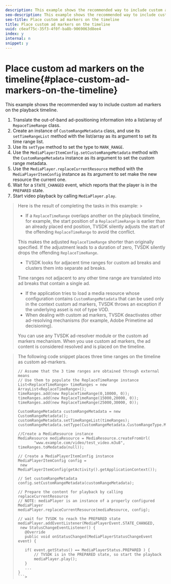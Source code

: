 ```yaml
---
description: This example shows the recommended way to include custom ad markers on the playback timeline.
seo-description: This example shows the recommended way to include custom ad markers on the playback timeline.
seo-title: Place custom ad markers on the timeline
title: Place custom ad markers on the timeline
uuid: c6eaf75c-35f3-4f0f-ba8b-9069063d8ee4
index: y
internal: n
snippet: y
---
```


# Place custom ad markers on the timeline{#place-custom-ad-markers-on-the-timeline}

This example shows the recommended way to include custom ad markers on the playback timeline.

1. Translate the out-of-band ad-positioning information into a list/array of `RepaceTimeRange` class.
1. Create an instance of `CustomRangeMetadata` class, and use its `setTimeRangeList` method with the list/array as its argument to set its time range list.
1. Use its `setType` method to set the type to `MARK_RANGE`.
1. Use the `MediaPlayerItemConfig.setCustomRangeMetadata` method with the `CustomRangeMetadata` instance as its argument to set the custom range metadata.
1. Use the `MediaPlayer.replaceCurrentResource` method with the `MediaPlayerItemConfig` instance as its argument to set make the new resource the current one.
1. Wait for a `STATE_CHANGED` event, which reports that the player is in the `PREPARED` state.
1. Start video playback by calling `MediaPlayer.play`.
>Here is the result of completing the tasks in this example: >
>* If a `ReplaceTimeRange` overlaps another on the playback timeline, for example, the start position of a `ReplaceTimeRange` is earlier than an already placed end position, TVSDK silently adjusts the start of the offending `ReplaceTimeRange` to avoid the conflict. 
>
>  This makes the adjusted `ReplaceTimeRange` shorter than originally specified. If the adjustment leads to a duration of zero, TVSDK silently drops the offending `ReplaceTimeRange`. 
>
>* TVSDK looks for adjacent time ranges for custom ad breaks and clusters them into separate ad breaks. 
>
>  Time ranges not adjacent to any other time range are translated into ad breaks that contain a single ad. 
>* If the application tries to load a media resource whose configuration contains `CustomRangeMetadata` that can be used only in the context custom ad markers, TVSDK throws an exception if the underlying asset is not of type VOD. 
>* When dealing with custom ad markers, TVSDK deactivates other ad-resolving mechanisms (for example, Adobe Primetime ad decisioning). 
>
>  You can use any TVSDK ad-resolver module or the custom ad markers mechanism. When you use custom ad markers, the ad content is considered resolved and is placed on the timeline. 
>

><a id="example_B80623FC452E416AA9BB808CBE672551"></a>

>The following code snippet places three time ranges on the timeline as custom ad-markers. 
>
>```java>
>// Assume that the 3 time ranges are obtained through external means 
>// Use them to populate the ReplaceTimeRange instance 
>List<ReplaceTimeRange> timeRanges = new ArrayList<ReplaceTimeRange>(); 
>timeRanges.add(new ReplaceTimeRange(0,10000, 0)); 
>timeRanges.add(new ReplaceTimeRange(15000,20000, 0)); 
>timeRanges.add(new ReplaceTimeRange(25000,30000, 0)); 
> 
>CustomRangeMetadata customRangeMetadata = new CustomRangeMetadata(); 
>customRangeMetadata.setTimeRangeList(timeRanges); 
>customRangeMetadata.setType(CustomRangeMetadata.CustomRangeType.MARK_RANGE); 
> 
>//Create a MediaResource instance 
>MediaResource mediaResource = MediaResource.createFromUrl( 
>        "www.example.com/video/test_video.m3u8", timeRanges.toMedatada(null)); 
> 
>// Create a MediaPlayerItemConfig instance 
>MediaPlayerItemConfig config =  
>  new MediaPlayerItemConfig(getActivity().getApplicationContext()); 
> 
>// Set customRangeMetadata 
>config.setCustomRangeMetadata(customRangeMetadata); 
> 
>// Prepare the content for playback by calling replaceCurrentResource 
>// NOTE: mediaPlayer is an instance of a properly configured MediaPlayer  
>mediaPlayer.replaceCurrentResource(mediaResource, config); 
> 
>// wait for TVSDK to reach the PREPARED state 
>mediaPlayer.addEventListener(MediaPlayerEvent.STATE_CHANGED,  
>  new StatusChangeEventListener() { 
>    @Override 
>    public void onStatusChanged(MediaPlayerStatusChangeEvent event) { 
> 
>    if( event.getStatus() == MediaPlayerStatus.PREPARED ) { 
>        // TVSDK is in the PREPARED state, so start the playback  
>        mediaPlayer.play(); 
>    } 
>    ... 
>}
>```>
